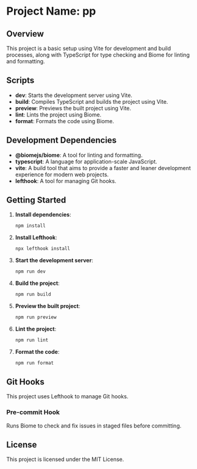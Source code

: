 # Project Name: pp

## Overview
This project is a basic setup using Vite for development and build processes, along with TypeScript for type checking and Biome for linting and formatting.

## Scripts
- **dev**: Starts the development server using Vite.
- **build**: Compiles TypeScript and builds the project using Vite.
- **preview**: Previews the built project using Vite.
- **lint**: Lints the project using Biome.
- **format**: Formats the code using Biome.

## Development Dependencies
- **@biomejs/biome**: A tool for linting and formatting.
- **typescript**: A language for application-scale JavaScript.
- **vite**: A build tool that aims to provide a faster and leaner development experience for modern web projects.
- **lefthook**: A tool for managing Git hooks.

## Getting Started
1. **Install dependencies**:
   ```sh
   npm install
   ```

2. **Install Lefthook**:
   ```sh
   npx lefthook install
   ```

3. **Start the development server**:
   ```sh
   npm run dev
   ```

4. **Build the project**:
   ```sh
   npm run build
   ```

5. **Preview the built project**:
   ```sh
   npm run preview
   ```

6. **Lint the project**:
   ```sh
   npm run lint
   ```

7. **Format the code**:
   ```sh
   npm run format
   ```

## Git Hooks
This project uses Lefthook to manage Git hooks.

### Pre-commit Hook
Runs Biome to check and fix issues in staged files before committing.

## License
This project is licensed under the MIT License.
